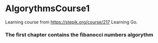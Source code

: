# AlgorythmsCourse1
Learning course from https://stepik.org/course/217
Learning Go.

### The first chapter contains the fibanocci numbers algorythm 